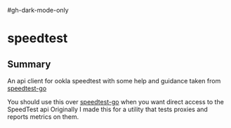 #gh-dark-mode-only
# speedtest 

## Summary 

An api client for ookla speedtest with some help and guidance taken from [speedtest-go](https://github.com/showwin/speedtest-go/) 

You should use this over [speedtest-go](https://github.com/showwin/speedtest-go/) when you want direct access to the SpeedTest api 
Originally I made this for a utility that tests proxies and reports metrics on them. 





